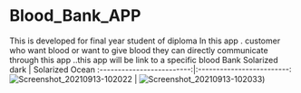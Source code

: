 # Blood_Bank_APP
This is developed for final year student of diploma In this app . customer who want blood or want to give blood they can directly communicate through this app ..this app will be link to a specific blood Bank
Solarized dark             |  Solarized Ocean
:-------------------------:|:-------------------------:
![Screenshot_20210913-102022](https://github.com/AbhishekPawshekar/Blood_Bank_APP/assets/89447125/91371b78-fdb4-41fa-9d83-51bcb0279d49)   |  ![Screenshot_20210913-102033](https://github.com/AbhishekPawshekar/Blood_Bank_APP/assets/89447125/0d39963f-ca53-43bc-8f35-bca7e270222a))


